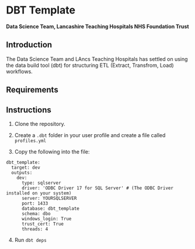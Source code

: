 # DBT Template

__Data Science Team, Lancashire Teaching Hospitals NHS Foundation Trust__

## Introduction

The Data Science Team and LAncs Teaching Hospitals has settled on using the data build tool (dbt) for structuring ETL (Extract, Transfrom, Load) workflows.

## Requirements

## Instructions

1. Clone the repository.

2. Create a ```.dbt``` folder in your user profile and create a file called ```profiles.yml```

3. Copy the following into the file:

```
dbt_template:
  target: dev
  outputs:
    dev:
      type: sqlserver
      driver: 'ODBC Driver 17 for SQL Server' # (The ODBC Driver installed on your system)
      server: YOURSQLSERVER
      port: 1433
      database: dbt_template
      schema: dbo
      windows_login: True
      trust_cert: True
      threads: 4
```

4. Run ```dbt deps``` 